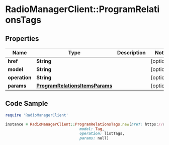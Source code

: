 # RadioManagerClient::ProgramRelationsTags

## Properties

Name | Type | Description | Notes
------------ | ------------- | ------------- | -------------
**href** | **String** |  | [optional] 
**model** | **String** |  | [optional] 
**operation** | **String** |  | [optional] 
**params** | [**ProgramRelationsItemsParams**](ProgramRelationsItemsParams.md) |  | [optional] 

## Code Sample

```ruby
require 'RadioManagerClient'

instance = RadioManagerClient::ProgramRelationsTags.new(href: https://radiomanager.pluxbox.com/api/v2/tags?program_id&#x3D;1,
                                 model: Tag,
                                 operation: listTags,
                                 params: null)
```


